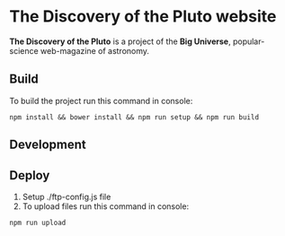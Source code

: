 The Discovery of the Pluto website
==================================

**The Discovery of the Pluto** is a project of the **Big Universe**, popular-science web-magazine of astronomy.

Build
-----

To build the project run this command in console:

```
npm install && bower install && npm run setup && npm run build
```

Development
---


Deploy
---
1) Setup ./ftp-config.js file
2) To upload files run this command in console:

```
npm run upload
```
